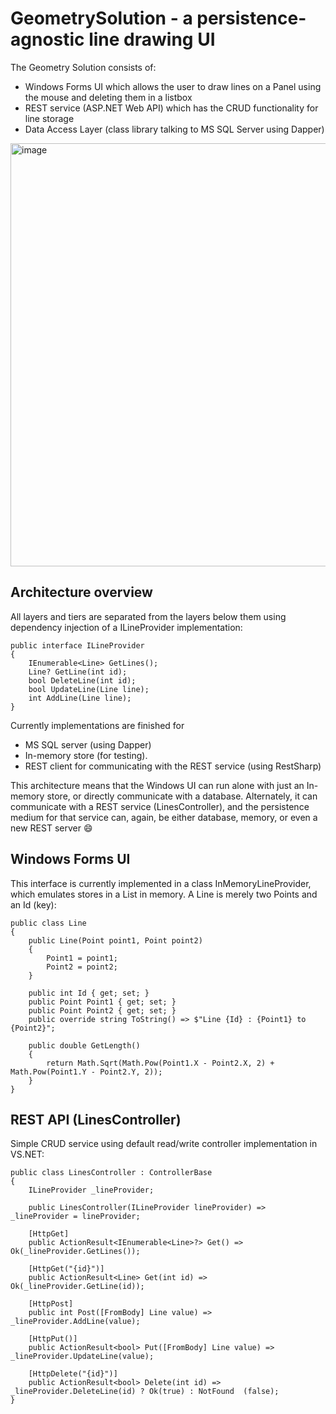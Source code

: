 # GeometrySolution - a persistence-agnostic line drawing UI

The Geometry Solution consists of: 
* Windows Forms UI which allows the user to draw lines on a Panel using the mouse and deleting them in a listbox
* REST service (ASP.NET Web API) which has the CRUD functionality for line storage
* Data Access Layer (class library talking to MS SQL Server using Dapper)

<img width="677" alt="image" src="https://user-images.githubusercontent.com/3811290/197964168-0d438c1e-43ea-4deb-ab25-f9a38505d945.png">

## Architecture overview

All layers and tiers are separated from the layers below them using dependency injection of a ILineProvider implementation:

    public interface ILineProvider
    {
        IEnumerable<Line> GetLines();
        Line? GetLine(int id);
        bool DeleteLine(int id);
        bool UpdateLine(Line line);
        int AddLine(Line line);
    }

Currently implementations are finished for 
* MS SQL server (using Dapper)
* In-memory store (for testing).
* REST client for communicating with the REST service (using RestSharp)

This architecture means that the Windows UI can run alone with just an In-memory store, or directly communicate with a database.
Alternately, it can communicate with a REST service (LinesController), and the persistence medium for that service can, again, be either database, memory, or even a new REST server 😄

## Windows Forms UI

This interface is currently implemented in a class InMemoryLineProvider, which emulates stores in a List<Line> in memory.
A Line is merely two Points and an Id (key):
  
    public class Line
    {
        public Line(Point point1, Point point2)
        {
            Point1 = point1;
            Point2 = point2;
        }

        public int Id { get; set; }
        public Point Point1 { get; set; }
        public Point Point2 { get; set; }
        public override string ToString() => $"Line {Id} : {Point1} to {Point2}";

        public double GetLength()
        {
            return Math.Sqrt(Math.Pow(Point1.X - Point2.X, 2) + Math.Pow(Point1.Y - Point2.Y, 2));
        }
    }

    
## REST API (LinesController)
Simple CRUD service using default read/write controller implementation in VS.NET:

    public class LinesController : ControllerBase
    {
        ILineProvider _lineProvider;

        public LinesController(ILineProvider lineProvider) => _lineProvider = lineProvider;

        [HttpGet]
        public ActionResult<IEnumerable<Line>?> Get() => Ok(_lineProvider.GetLines());

        [HttpGet("{id}")]
        public ActionResult<Line> Get(int id) => Ok(_lineProvider.GetLine(id));

        [HttpPost]
        public int Post([FromBody] Line value) => _lineProvider.AddLine(value);

        [HttpPut()]
        public ActionResult<bool> Put([FromBody] Line value) => _lineProvider.UpdateLine(value);

        [HttpDelete("{id}")]
        public ActionResult<bool> Delete(int id) => _lineProvider.DeleteLine(id) ? Ok(true) : NotFound  (false);
    }

    
